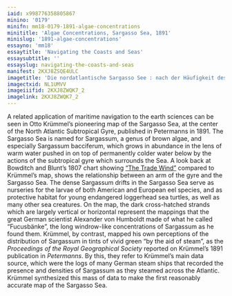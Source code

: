 ```yaml
---
iaid: x998776358805867
minino: '0179'
minifn: mm18-0179-1891-algae-concentrations
minititle: 'Algae Concentrations, Sargasso Sea, 1891'
minislug: '1891-algae-concentrations'
essayno: 'mm18'
essaytitle: 'Navigating the Coasts and Seas'
essaysubtitle: ''
essayslug: navigating-the-coasts-and-seas
manifest: 2KXJ8ZSQE4ULC
imagetitle: 'Die nordatlantische Sargasso See : nach der Häufigkeit des Krautvorkommens dargestellt'
imagectxid: NL1UMVV
imageiiifid: 2KXJ8ZWQK7_2
imagelink: 2KXJ8ZWQK7_2
---
```

A related application of maritime navigation to the earth sciences can be seen in Otto Krümmel’s pioneering map of the Sargasso Sea, at the center of the North Atlantic Subtropical Gyre, published in Petermanns in 1891. The Sargasso Sea is named for Sargassum, a genus of brown algae, and especially Sargassum bacciferum, which grows in abundance in the lens of warm water pushed in on top of permanently colder water below by the actions of the subtropical gyre which surrounds the Sea. A look back at Bowditch and Blunt’s 1807 chart showing [“The Trade Wind”](/navigating-the-coasts-and-seas/1807-trade-winds#top) compared to Krümmel’s map, shows the relationship between an arm of the gyre and the Sargasso Sea. The dense Sargassum drifts in the Sargasso Sea serve as nurseries for the larvae of both American and European eel species, and as protective habitat for young endangered loggerhead sea turtles, as well as many other sea creatures. On the map, the dark cross-hatched strands which are largely vertical or horizontal represent the mappings that the great German scientist Alexander von Humboldt made of what he called “Fucusbänke”, the long windrow-like concentrations of Sargassum as he found them. Krümmel, by contrast, mapped his own perceptions of the distribution of Sargassum in tints of vivid green “by the aid of steam”, as the _Proceedings of the Royal Geographical Society_ reported on Krümmel’s 1891 publication in _Petermanns_. By this, they refer to Krümmel’s main data source, which were the logs of many German steam ships that recorded the presence and densities of Sargassum as they steamed across the Atlantic. Krümmel synthesized this mass of data to make the first reasonably accurate map of the Sargasso Sea.

